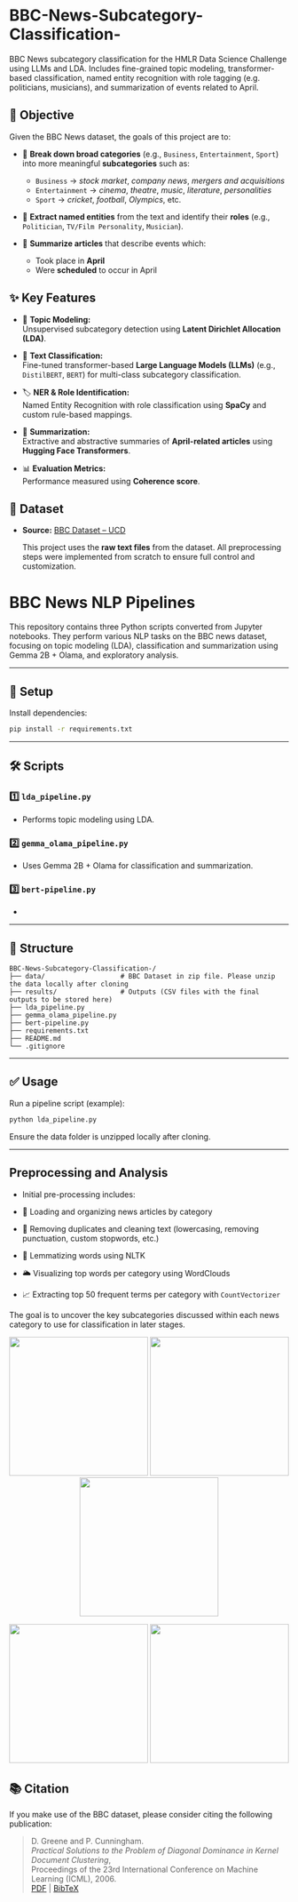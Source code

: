 # BBC-News-Subcategory-Classification-
BBC News subcategory classification for the HMLR Data Science Challenge using LLMs and LDA. Includes fine-grained topic modeling, transformer-based classification, named entity recognition with role tagging (e.g. politicians, musicians), and summarization of events related to April.

## 🎯 Objective

Given the BBC News dataset, the goals of this project are to:

- 🔹 **Break down broad categories** (e.g., `Business`, `Entertainment`, `Sport`) into more meaningful **subcategories** such as:
  - `Business` → *stock market*, *company news*, *mergers and acquisitions*
  - `Entertainment` → *cinema*, *theatre*, *music*, *literature*, *personalities*
  - `Sport` → *cricket*, *football*, *Olympics*, etc.

- 🔹 **Extract named entities** from the text and identify their **roles** (e.g., `Politician`, `TV/Film Personality`, `Musician`).

- 🔹 **Summarize articles** that describe events which:
  - Took place in **April**
  - Were **scheduled** to occur in April

## ✨ Key Features

- 🧩 **Topic Modeling:**  
  Unsupervised subcategory detection using **Latent Dirichlet Allocation (LDA)**.

- 🤖 **Text Classification:**  
  Fine-tuned transformer-based **Large Language Models (LLMs)** (e.g., `DistilBERT`, `BERT`) for multi-class subcategory classification.

- 🏷️ **NER & Role Identification:**  
  Named Entity Recognition with role classification using **SpaCy** and custom rule-based mappings.

- 📰 **Summarization:**  
  Extractive and abstractive summaries of **April-related articles** using **Hugging Face Transformers**.

- 📊 **Evaluation Metrics:**  
  Performance measured using **Coherence score**.

## 📁 Dataset

- **Source:** [BBC Dataset – UCD](http://mlg.ucd.ie/datasets/bbc.html)

  This project uses the **raw text files** from the dataset. All preprocessing steps were implemented from scratch to ensure full control and customization.

# BBC News NLP Pipelines

This repository contains three Python scripts converted from Jupyter notebooks. They perform various NLP tasks on the BBC news dataset, focusing on topic modeling (LDA), classification and summarization using Gemma 2B + Olama, and exploratory analysis.

---

## 🚀 Setup

Install dependencies:
```bash
pip install -r requirements.txt
```

---

## 🛠️ Scripts

### 1️⃣ `lda_pipeline.py`
- Performs topic modeling using LDA.

### 2️⃣ `gemma_olama_pipeline.py`
- Uses Gemma 2B + Olama for classification and summarization.

### 3️⃣ `bert-pipeline.py`
- 

---

## 📂 Structure

```
BBC-News-Subcategory-Classification-/
├── data/                   # BBC Dataset in zip file. Please unzip the data locally after cloning
├── results/                # Outputs (CSV files with the final outputs to be stored here)
├── lda_pipeline.py
├── gemma_olama_pipeline.py
├── bert-pipeline.py
├── requirements.txt
├── README.md
└── .gitignore
```

---

## ✅ Usage

Run a pipeline script (example):

```bash
python lda_pipeline.py
```

Ensure the data folder is unzipped locally after cloning. 

---



## Preprocessing and Analysis
- Initial pre-processing includes:

- 📂 Loading and organizing news articles by category  
- 🧹 Removing duplicates and cleaning text (lowercasing, removing punctuation, custom stopwords, etc.)  
- 🧠 Lemmatizing words using NLTK  
- 🌥️ Visualizing top words per category using WordClouds  
- 📈 Extracting top 50 frequent terms per category with `CountVectorizer`  

The goal is to uncover the key subcategories discussed within each news category to use for classification in later stages.

<!-- First row: 3 images -->
<p align="center">
  <img src="[IMAGE_URL_1](https://github.com/somaksanyal97/BBC-News-Subcategory-Classification-/blob/main/Plots%20and%20Visualisation/WordCloud%20Visualisations/WC%20Business.png)" width="250" />
  <img src="[IMAGE_URL_2](https://github.com/somaksanyal97/BBC-News-Subcategory-Classification-/blob/main/Plots%20and%20Visualisation/WordCloud%20Visualisations/WC%20Politics.png)" width="250" />
  <img src="[IMAGE_URL_3](https://github.com/somaksanyal97/BBC-News-Subcategory-Classification-/blob/main/Plots%20and%20Visualisation/WordCloud%20Visualisations/WC%20entertainment.png)" width="250" />
</p>

<!-- Second row: 2 images -->
<p align="center">
  <img src="[IMAGE_URL_4](https://github.com/somaksanyal97/BBC-News-Subcategory-Classification-/blob/main/Plots%20and%20Visualisation/WordCloud%20Visualisations/WC%20sports.png)" width="250" />
  <img src="[IMAGE_URL_5](https://github.com/somaksanyal97/BBC-News-Subcategory-Classification-/blob/main/Plots%20and%20Visualisation/WordCloud%20Visualisations/WC%20tech.png)" width="250" />
</p>


## 📚 Citation

If you make use of the BBC dataset, please consider citing the following publication:

> D. Greene and P. Cunningham.  
> *Practical Solutions to the Problem of Diagonal Dominance in Kernel Document Clustering*,  
> Proceedings of the 23rd International Conference on Machine Learning (ICML), 2006.  
> [PDF](http://mlg.ucd.ie/files/publications/greene06icml.pdf) | [BibTeX](http://mlg.ucd.ie/files/publications/greene06icml.bib)


